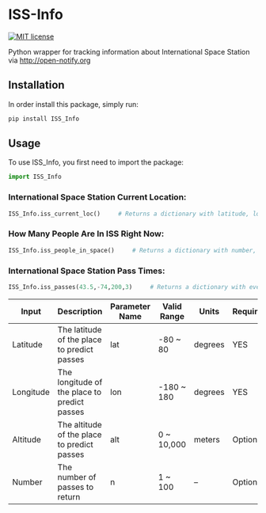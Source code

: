 # ISS-Info
[![MIT license](https://img.shields.io/badge/License-MIT-blue.svg)](https://lbesson.mit-license.org/)
 

Python wrapper for tracking information about International Space Station via http://open-notify.org

## Installation

In order install this package, simply run:

```bash
pip install ISS_Info
```

## Usage

To use ISS_Info, you first need to import the package:

```python
import ISS_Info
```

### International Space Station Current Location:

```python
ISS_Info.iss_current_loc()     # Returns a dictionary with latitude, longitude, timestamp.
```

### How Many People Are In ISS Right Now:

```python
ISS_Info.iss_people_in_space()     # Returns a dictionary with number, names, craft information.
```

### International Space Station Pass Times:

```python
ISS_Info.iss_passes(43.5,-74,200,3)     # Returns a dictionary with every pass information.
```
|  Input  |  Description  |  Parameter Name  |  Valid Range  |  Units  |  Required  |
|---------|---------------|------------------|---------------|---------|------------|
|Latitude | The latitude of the place to predict passes              |      lat            |     -80 ~ 80          |   degrees      | YES |
|   Longitude      |   	The longitude of the place to predict passes             |    lon              |     -180 ~ 180          |   degrees      | YES |
|   Altitude      |    The altitude of the place to predict passes           |           alt       |      0 ~ 10,000         |         meters| Optional |
|Number|The number of passes to return|n|1 ~ 100|–| Optional|
